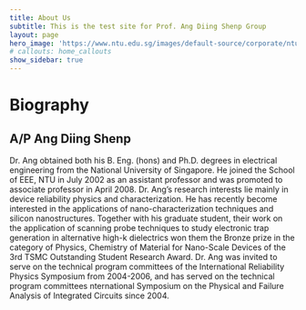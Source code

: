 ```yaml
---
title: About Us
subtitle: This is the test site for Prof. Ang Diing Shenp Group
layout: page
hero_image: 'https://www.ntu.edu.sg/images/default-source/corporate/ntu-30-anniversary-logoc1850609-db51-4cc8-9788-62c50778e47b.svg'
# callouts: home_callouts
show_sidebar: true
---
```


# Biography

## A/P Ang Diing Shenp

Dr. Ang obtained both his B. Eng. (hons) and Ph.D. degrees in electrical engineering from the National University of Singapore. He joined the School of EEE, NTU in July 2002 as an assistant professor and was promoted to associate professor in April 2008. Dr. Ang’s research interests lie mainly in device reliability physics and characterization. He has recently become interested in the applications of nano-characterization techniques and silicon nanostructures. Together with his graduate student, their work on the application of scanning probe techniques to study electronic trap generation in alternative high-k dielectrics won them the Bronze prize in the category of Physics, Chemistry of Material for Nano-Scale Devices of the 3rd TSMC Outstanding Student Research Award. Dr. Ang was invited to serve on the technical program committees of the International Reliability Physics Symposium from 2004-2006, and has served on the technical program committees nternational Symposium on the Physical and Failure Analysis of Integrated Circuits since 2004. 


